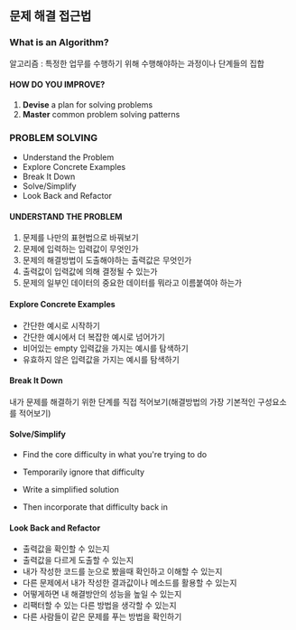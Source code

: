 ## 문제 해결 접근법



### What is an Algorithm? 

알고리즘 : 특정한 업무를 수행하기 위해 수행해야하는 과정이나 단계들의 집합



#### HOW DO YOU IMPROVE?

1. **Devise** a plan for solving problems
2. **Master** common problem solving patterns



### PROBLEM SOLVING

- Understand the Problem
- Explore Concrete Examples
- Break It Down
- Solve/Simplify
- Look Back and Refactor



#### UNDERSTAND THE PROBLEM

1. 문제를 나만의 표현법으로 바꿔보기
2. 문제에 입력하는 입력값이 무엇인가
3. 문제의 해결방법이 도출해야하는 출력값은 무엇인가
4. 출력값이 입력값에 의해 결정될 수 있는가
5. 문제의 일부인 데이터의 중요한 데이터를 뭐라고 이름붙여야 하는가



#### Explore Concrete Examples

* 간단한 예시로 시작하기
* 간단한 예시에서 더 복잡한 예시로 넘어가기
* 비어있는 empty 입력값을 가지는 예시를 탐색하기
* 유효하지 않은 입력값을 가지는 예시를 탐색하기



#### Break It Down

내가 문제를 해결하기 위한 단계를 직접 적어보기(해결방법의 가장 기본적인 구성요소를 적어보기)



#### Solve/Simplify

* Find the core difficulty in what you're trying to do

* Temporarily ignore that difficulty

* Write a simplified solution

* Then incorporate that difficulty back in



#### Look Back and Refactor

* 출력값을 확인할 수 있는지
* 출력값을 다르게 도출할 수 있는지
* 내가 작성한 코드를 눈으로 봤을때 확인하고 이해할 수 있는지
* 다른 문제에서 내가 작성한 결과값이나 메소드를 활용할 수 있는지
* 어떻게하면 내 해결방안의 성능을 높일 수 있는지
* 리팩터할 수 있는 다른 방법을 생각할 수 있는지
* 다른 사람들이 같은 문제를 푸는 방법을 확인하기



